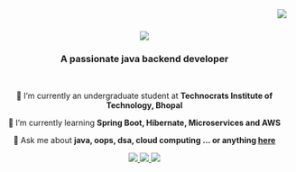 <img align="right" src="https://visitor-badge.laobi.icu/badge?page_id=afzalshaikh04.afzalshaikh04" />

<h1 align="center">
    <img src="https://readme-typing-svg.herokuapp.com/?font=Righteous&size=35&center=true&vCenter=true&width=500&height=70&duration=4000&lines=Hi+There!+👋;+I'm+Md+Afzal;" />
</h1>

<h3 align="center">A passionate java backend developer</h3>

<br/>

<div align="center">
 
 🔭 I’m currently an undergraduate student at **Technocrats Institute of Technology, Bhopal**
 
 🌱 I’m currently learning **Spring Boot, Hibernate, Microservices and AWS**

💬 Ask me about **java, oops, dsa, cloud computing ... or anything [here](https://github.com/afzalshaikh04/afzalshaikh04/issues)**

 </div>
 
<div align="center"> 
  <a href="mailto:afzalsheikh.2003@gmail.com">
    <img src="https://img.shields.io/badge/Gmail-333333?style=for-the-badge&logo=gmail&logoColor=red" />
  </a>
  <a href="https://www.linkedin.com/in/afzalshaikh04/" target="_blank">
    <img src="https://img.shields.io/badge/LinkedIn-0077B5?style=for-the-badge&logo=linkedin&logoColor=white" target="_blank" />
  </a>
  <a href="[https://github.com/afzalshaikh04](https://afzalshaikh04.github.io/personal-portfolio-page/)" target="_blank">
     <img src="https://img.shields.io/badge/Portfolio-FF5722?style=for-the-badge&logo=todoist&logoColor=white" target="_blank" /> <!-- sqlite, safari, google-chrome are other good icon options -->
  </a>
</div>
